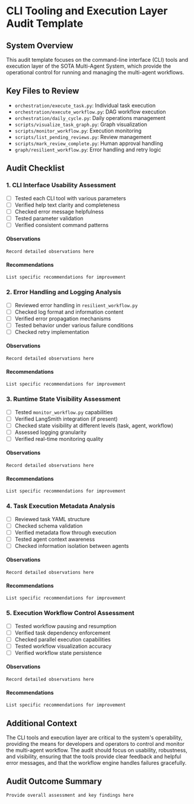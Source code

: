 # CLI Tooling and Execution Layer Audit Template

## System Overview
This audit template focuses on the command-line interface (CLI) tools and execution layer of the SOTA Multi-Agent System, which provide the operational control for running and managing the multi-agent workflows.

## Key Files to Review
- `orchestration/execute_task.py`: Individual task execution
- `orchestration/execute_workflow.py`: DAG workflow execution
- `orchestration/daily_cycle.py`: Daily operations management
- `scripts/visualize_task_graph.py`: Graph visualization
- `scripts/monitor_workflow.py`: Execution monitoring
- `scripts/list_pending_reviews.py`: Review management
- `scripts/mark_review_complete.py`: Human approval handling
- `graph/resilient_workflow.py`: Error handling and retry logic

## Audit Checklist

### 1. CLI Interface Usability Assessment
- [ ] Tested each CLI tool with various parameters
- [ ] Verified help text clarity and completeness
- [ ] Checked error message helpfulness
- [ ] Tested parameter validation
- [ ] Verified consistent command patterns

#### Observations
```
Record detailed observations here
```

#### Recommendations
```
List specific recommendations for improvement
```

### 2. Error Handling and Logging Analysis
- [ ] Reviewed error handling in `resilient_workflow.py`
- [ ] Checked log format and information content
- [ ] Verified error propagation mechanisms
- [ ] Tested behavior under various failure conditions
- [ ] Checked retry implementation

#### Observations
```
Record detailed observations here
```

#### Recommendations
```
List specific recommendations for improvement
```

### 3. Runtime State Visibility Assessment
- [ ] Tested `monitor_workflow.py` capabilities
- [ ] Verified LangSmith integration (if present)
- [ ] Checked state visibility at different levels (task, agent, workflow)
- [ ] Assessed logging granularity
- [ ] Verified real-time monitoring quality

#### Observations
```
Record detailed observations here
```

#### Recommendations
```
List specific recommendations for improvement
```

### 4. Task Execution Metadata Analysis
- [ ] Reviewed task YAML structure
- [ ] Checked schema validation
- [ ] Verified metadata flow through execution
- [ ] Tested agent context awareness
- [ ] Checked information isolation between agents

#### Observations
```
Record detailed observations here
```

#### Recommendations
```
List specific recommendations for improvement
```

### 5. Execution Workflow Control Assessment
- [ ] Tested workflow pausing and resumption
- [ ] Verified task dependency enforcement
- [ ] Checked parallel execution capabilities
- [ ] Tested workflow visualization accuracy
- [ ] Verified workflow state persistence

#### Observations
```
Record detailed observations here
```

#### Recommendations
```
List specific recommendations for improvement
```

## Additional Context
The CLI tools and execution layer are critical to the system's operability, providing the means for developers and operators to control and monitor the multi-agent workflow. The audit should focus on usability, robustness, and visibility, ensuring that the tools provide clear feedback and helpful error messages, and that the workflow engine handles failures gracefully.

## Audit Outcome Summary
```
Provide overall assessment and key findings here
```
